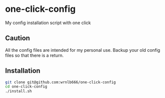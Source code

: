 # one-click-config
My config installation script with one click

## Caution
All the config files are intended for my personal use. Backup your old config files so that there is a return.


## Installation
```sh
git clone git@github.com:wrnlb666/one-click-config
cd one-click-config
./install.sh
```
